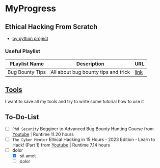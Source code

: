 # MyProgress

## Ethical Hacking From Scratch
- [by python project](https://github.com/kokurate/MyProgress/blob/main/From%20Python%20Project%20Youtube/introduction.md) 


### Useful Playlist 
|PLaylist Name|Description|URL|
|----|----|---|
|Bug Bounty Tips|All  about bug bounty tips and trick|[link]([https://www.youtube.com/playlist?list=PL0UUP2kn14rwglZFAOPkDuHrGWTdOmqXb](https://github.com/kokurate/MyProgress/blob/main/Tools/Introduction.md))|





## [Tools](https://github.com/kokurate/MyProgress/blob/main/Tools/Introduction.md)
I want to save all my tools and try to write some tutorial how to use it




## To-Do-List
- [ ] `Phd Security`  Begginer to Advanced Bug Bounty Hunting Course from [Youtube](https://www.youtube.com/watch?v=Rp69edBmFFo&t=8s) | Runtime 11.20 hours 
- [ ] `The Cyber Mentor` Ethical Hacking in 15 Hours - 2023 Edition - Learn to Hack! (Part 1) from [Youtube](https://www.youtube.com/watch?v=3FNYvj2U0HM&t=24s) | Runtime 7.14 hours 
- [ ] dolor
  - [x] sit amet
  - [ ] dolor
